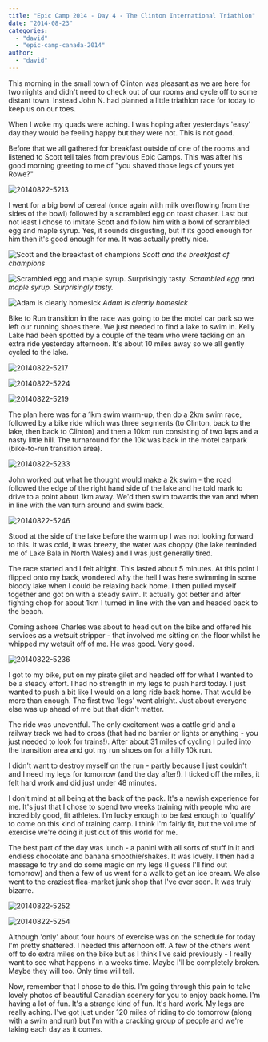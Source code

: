 ```yaml
---
title: "Epic Camp 2014 - Day 4 - The Clinton International Triathlon"
date: "2014-08-23"
categories: 
  - "david"
  - "epic-camp-canada-2014"
author: 
  - "david"
---
```


This morning in the small town of Clinton was pleasant as we are here for two nights and didn't need to check out of our rooms and cycle off to some distant town. Instead John N. had planned a little triathlon race for today to keep us on our toes.

When I woke my quads were aching. I was hoping after yesterdays 'easy' day they would be feeling happy but they were not. This is not good.

Before that we all gathered for breakfast outside of one of the rooms and listened to Scott tell tales from previous Epic Camps. This was after his good morning greeting to me of "you shaved those legs of yours yet Rowe?"

![20140822-5213](/images/2014/20140822-5213.jpg)

I went for a big bowl of cereal (once again with milk overflowing from the sides of the bowl) followed by a scrambled egg on toast chaser. Last but not least I chose to imitate Scott and follow him with a bowl of scrambled egg and maple syrup. Yes, it sounds disgusting, but if its good enough for him then it's good enough for me. It was actually pretty nice.

![Scott and the breakfast of champions](/images/2014/20140822-5209-599x800.jpg) 
*Scott and the breakfast of champions*

![Scrambled egg and maple syrup. Surprisingly tasty.](/images/2014/20140822-5214-599x800.jpg) 
*Scrambled egg and maple syrup. Surprisingly tasty.*

![Adam is clearly homesick](/images/2014/20140822-5207-599x800.jpg) 
*Adam is clearly homesick*

Bike to Run transition in the race was going to be the motel car park so we left our running shoes there. We just needed to find a lake to swim in. Kelly Lake had been spotted by a couple of the team who were tacking on an extra ride yesterday afternoon. It's about 10 miles away so we all gently cycled to the lake.

![20140822-5217](/images/2014/20140822-5217.jpg)

![20140822-5224](/images/2014/20140822-5224.jpg)

![20140822-5219](/images/2014/20140822-5219.jpg)

The plan here was for a 1km swim warm-up, then do a 2km swim race, followed by a bike ride which was three segments (to Clinton, back to the lake, then back to Clinton) and then a 10km run consisting of two laps and a nasty little hill. The turnaround for the 10k was back in the motel carpark (bike-to-run transition area).

![20140822-5233](/images/2014/20140822-5233.jpg)

John worked out what he thought would make a 2k swim - the road followed the edge of the right hand side of the lake and he told mark to drive to a point about 1km away. We'd then swim towards the van and when in line with the van turn around and swim back.

![20140822-5246](/images/2014/20140822-5246.jpg)

Stood at the side of the lake before the warm up I was not looking forward to this. It was cold, it was breezy, the water was choppy (the lake reminded me of Lake Bala in North Wales) and I was just generally tired.

The race started and I felt alright. This lasted about 5 minutes. At this point I flipped onto my back, wondered why the hell I was here swimming in some bloody lake when I could be relaxing back home. I then pulled myself together and got on with a steady swim. It actually got better and after fighting chop for about 1km I turned in line with the van and headed back to the beach.

Coming ashore Charles was about to head out on the bike and offered his services as a wetsuit stripper - that involved me sitting on the floor whilst he whipped my wetsuit off of me. He was good. Very good.

![20140822-5236](/images/2014/20140822-5236.jpg)

I got to my bike, put on my pirate gilet and headed off for what I wanted to be a steady effort. I had no strength in my legs to push hard today. I just wanted to push a bit like I would on a long ride back home. That would be more than enough. The first two 'legs' went alright. Just about everyone else was up ahead of me but that didn't matter.

The ride was uneventful. The only excitement was a cattle grid and a railway track we had to cross (that had no barrier or lights or anything - you just needed to look for trains!). After about 31 miles of cycling I pulled into the transition area and got my run shoes on for a hilly 10k run.

I didn't want to destroy myself on the run - partly because I just couldn't and I need my legs for tomorrow (and the day after!). I ticked off the miles, it felt hard work and did just under 48 minutes.

I don't mind at all being at the back of the pack. It's a newish experience for me. It's just that I chose to spend two weeks training with people who are incredibly good, fit athletes. I'm lucky enough to be fast enough to 'qualify' to come on this kind of training camp. I think I'm fairly fit, but the volume of exercise we're doing it just out of this world for me.

The best part of the day was lunch - a panini with all sorts of stuff in it and endless chocolate and banana smoothie/shakes. It was lovely. I then had a massage to try and do some magic on my legs (I guess I'll find out tomorrow) and then a few of us went for a walk to get an ice cream. We also went to the craziest flea-market junk shop that I've ever seen. It was truly bizarre.

![20140822-5252](/images/2014/20140822-5252.jpg)

![20140822-5254](/images/2014/20140822-5254.jpg)

Although 'only' about four hours of exercise was on the schedule for today I'm pretty shattered. I needed this afternoon off. A few of the others went off to do extra miles on the bike but as I think I've said previously - I really want to see what happens in a weeks time. Maybe I'll be completely broken. Maybe they will too. Only time will tell.

Now, remember that I chose to do this. I'm going through this pain to take lovely photos of beautiful Canadian scenery for you to enjoy back home. I'm having a lot of fun. It's a strange kind of fun. It's hard work. My legs are really aching. I've got just under 120 miles of riding to do tomorrow (along with a swim and run) but I'm with a cracking group of people and we're taking each day as it comes.
